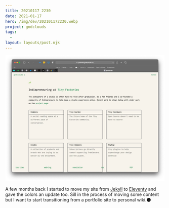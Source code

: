```yaml
---
title: 20210117 2230
date: 2021-01-17
hero: /img/dev/202101172230.webp
project: gndclouds
tags:
  -
layout: layouts/post.njk
---
```


![Debuging Screenshot](/img/dev/202101172230.webp)

A few months back I started to move my site from [Jekyll](https://jekyllrb.com/) to [Eleventy](https://www.11ty.dev/) and gave the colors an update too. Sill in the process of moving some content but I want to start transitioning from a portfolio site to personal wiki.🌑
